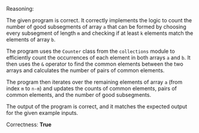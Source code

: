 Reasoning:

The given program is correct. It correctly implements the logic to count the number of good subsegments of array `a` that can be formed by choosing every subsegment of length `m` and checking if at least `k` elements match the elements of array `b`.

The program uses the `Counter` class from the `collections` module to efficiently count the occurrences of each element in both arrays `a` and `b`. It then uses the `&` operator to find the common elements between the two arrays and calculates the number of pairs of common elements.

The program then iterates over the remaining elements of array `a` (from index `m` to `n-m`) and updates the counts of common elements, pairs of common elements, and the number of good subsegments.

The output of the program is correct, and it matches the expected output for the given example inputs.

Correctness: **True**